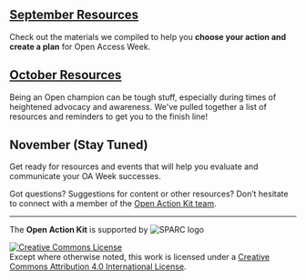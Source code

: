 ## [September Resources](https://sparcopen.github.io/Open-Action-Kit/september)
Check out the materials we compiled to help you **choose your action and create a plan** for Open Access Week.
## [October Resources](https://sparcopen.github.io/Open-Action-Kit/october)
Being an Open champion can be tough stuff, especially during times of heightened advocacy and awareness. We've pulled together a list of resources and reminders to get you to the finish line!
## November (Stay Tuned)
Get ready for resources and events that will help you evaluate and communicate your OA Week successes.

Got questions? Suggestions for content or other resources? Don’t hesitate to connect with a member of the [Open Action Kit team](https://sparcopen.github.io/Open-Action-Kit/team).

--------------------

The **Open Action Kit** is supported by  ![SPARC logo](https://github.com/sparcopen/Open-Action-Kit/blob/master/docs/_images/tiny_sparc.png?raw=true)

<a rel="license" href="http://creativecommons.org/licenses/by/4.0/"><img alt="Creative Commons License" style="border-width:0" src="https://i.creativecommons.org/l/by/4.0/80x15.png" /></a><br />Except where otherwise noted, this work is licensed under a <a rel="license" href="http://creativecommons.org/licenses/by/4.0/">Creative Commons Attribution 4.0 International License</a>.
